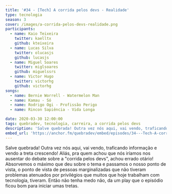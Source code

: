 ```yaml
---
title: '#34 - [Tech] A corrida pelos devs - Realidade'
type: tecnologia
season: 3
cover: /images/a-corrida-pelos-devs-realidade.png
participants:
  - name: Kaio Teixeira
    twitter: kaelltx
    github: kteixeira
  - name: Lucas Silva
    twitter: olucasjs
    github: lucasjs
  - name: Miguel Soares
    twitter: miglsoares
    github: miguelssrs
  - name: Victor Hugo
    twitter: victorhg
    github: victorhg
songs:
  - name: Bernie Worrell - Watermelon Man
  - name: Kamau - Só
  - name: Rodrigo Ogi - Profissão Perigo
  - name: Rincon Sapiência - Vida Longa

date: 2020-03-30 12:00:00
tags: quebradev, tecnologia, carreira, a corrida pelos devs
description: 'Salve quebrada! Outra vez nós aqui, vai vendo, traficando informação e vendo a treta crescendo! Aliás, pra quem achou que nós iríamos nos ausentar do debate sobre a "corrida pelos devs", achou errado otário!'
embed_url: 'https://anchor.fm/quebradev/embed/episodes/34---Tech-A-corrida-pelos-devs---Realidade-eclvci'
---
```


Salve quebrada! Outra vez nós aqui, vai vendo, traficando informação e vendo a treta crescendo! 
Aliás, pra quem achou que nós iríamos nos ausentar do debate sobre a "corrida pelos devs", achou errado otário!
Absorvemos o máximo que deu sobre o tema e passamos o nosso ponto de vista, o ponto de vista de pessoas marginalizadas que não tiveram problemas atenuados por privilégios que muitos que hoje trabalham com tecnologia, tiveram. 
Então não tenha medo não, da um play que o episódio ficou bom para iniciar umas tretas.